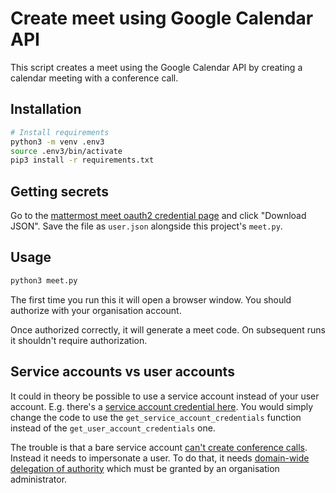 # Create meet using Google Calendar API

This script creates a meet using the Google Calendar API by creating a calendar meeting with a conference call.

## Installation

``` bash
# Install requirements
python3 -m venv .env3
source .env3/bin/activate
pip3 install -r requirements.txt
```

## Getting secrets

Go to the [mattermost meet oauth2 credential page](https://console.cloud.google.com/apis/credentials/oauthclient/399896422909-1c2oeats1d48gtri7usfque3u47635qe.apps.googleusercontent.com?authuser=1&project=mattermost-meet-328008) and click "Download JSON". Save the file as `user.json` alongside this project's `meet.py`.

## Usage

``` bash
python3 meet.py
```

The first time you run this it will open a browser window. You should authorize with your organisation account.

Once authorized correctly, it will generate a meet code. On subsequent runs it shouldn't require authorization.

## Service accounts vs user accounts

It could in theory be possible to use a service account instead of your user account. E.g. there's a [service account credential here](https://console.cloud.google.com/iam-admin/serviceaccounts/details/105695916903695317913;edit=true?previousPage=%2Fapis%2Fcredentials%3Fauthuser%3D1%26project%3Dmattermost-meet-328008&authuser=1&project=mattermost-meet-328008). You would simply change the code to use the `get_service_account_credentials` function instead of the `get_user_account_credentials` one.

The trouble is that a bare service account [can't create conference calls](https://stackoverflow.com/questions/61050432/cant-create-a-hangoutsmeet-with-calendar-api-using-java). Instead it needs to impersonate a user. To do that, it needs [domain-wide delegation of authority](https://developers.google.com/cloud-search/docs/guides/delegation) which must be granted by an organisation administrator.
